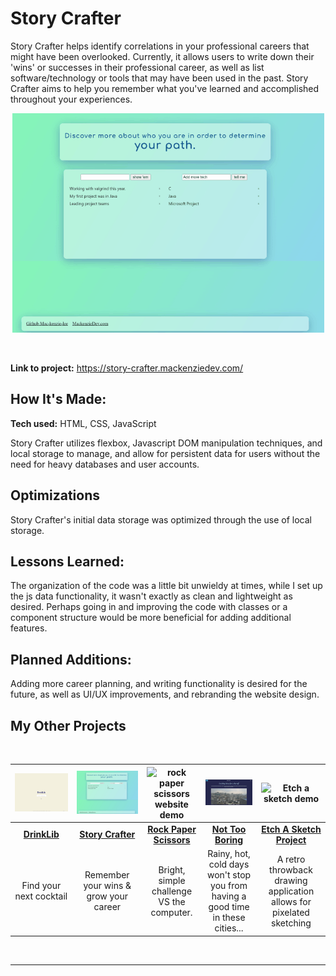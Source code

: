 # Story Crafter
Story Crafter helps identify correlations in your professional careers that might have been overlooked. Currently, it allows users to write down their 'wins' or successes in their professional career, as well as list software/technology or tools that may have been used in the past. Story Crafter aims to help you remember what you've learned and accomplished throughout your experiences.



<p align="center">
<img src="https://github.com/mac-kenzie-lee/storyCrafter/blob/main/storyCrafterGif2.gif?raw=true" alt="Screenshot gif for story crafter"></p>
<br>

**Link to project:** https://story-crafter.mackenziedev.com/



## How It's Made:

**Tech used:** HTML, CSS, JavaScript 

Story Crafter utilizes flexbox, Javascript DOM manipulation techniques, and local storage to manage, and allow for persistent data for users without the need for heavy databases and user accounts. 

## Optimizations

Story Crafter's initial data storage was optimized through the use of local storage. 

## Lessons Learned:

The organization of the code was a little bit unwieldy at times, while I set up the js data functionality, it wasn't exactly as clean and lightweight as desired. Perhaps going in and improving the code with classes or a component structure would be more beneficial for adding additional features. 

## Planned Additions: 

Adding more career planning, and writing functionality is desired for the future, as well as UI/UX improvements, and rebranding the website design.



## My Other Projects
<br>

| <img src="https://github.com/mac-kenzie-lee/drinkLib/blob/master/large-small-dlib.gif?raw=true" alt="small mobile gif of drink lib">  | <img src="https://github.com/mac-kenzie-lee/storyCrafter/blob/main/storyCrafterGif2.gif?raw=true" alt="Screenshot gif for story crafter"> | <img src="https://github.com/mac-kenzie-lee/rockPaperScissorsGame/blob/main/rps.gif?raw=true" alt="rock paper scissors website demo"> | <img src="https://github.com/mac-kenzie-lee/not-too-boring/blob/main/nottooboring.gif?raw=true" alt="Not Too Boring website demonstration"> | <img src="https://github.com/mac-kenzie-lee/etch-a-sketch-project/blob/main/etchasketch.gif?raw=true" alt="Etch a sketch demo"> |
| :---:   | :---:   | :---: | :---: | :---: |
| **[DrinkLib](https://github.com/mac-kenzie-lee/drinkLib)**  | **[Story Crafter](https://github.com/mac-kenzie-lee/storyCrafter)**  | **[Rock Paper Scissors](https://github.com/mac-kenzie-lee/rockPaperScissorsGame)** | **[Not Too Boring](https://github.com/mac-kenzie-lee/not-too-boring/)**  | **[Etch A Sketch Project](https://github.com/mac-kenzie-lee/etch-a-sketch-project)** |
|  Find your next cocktail | Remember your wins & grow your career | Bright, simple challenge VS the computer. | Rainy, hot, cold days won't stop you from having a good time in these cities... | A retro throwback drawing application allows for pixelated sketching |
<br>
<hr>

